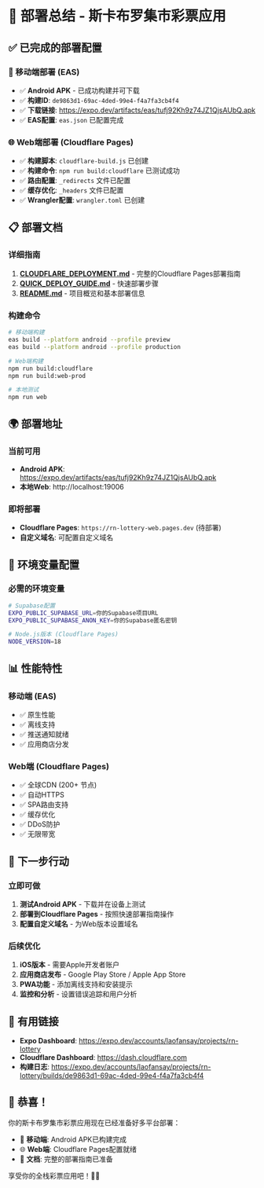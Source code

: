 # 🚀 部署总结 - 斯卡布罗集市彩票应用

## ✅ 已完成的部署配置

### 📱 移动端部署 (EAS)
- ✅ **Android APK** - 已成功构建并可下载
- ✅ **构建ID**: `de9863d1-69ac-4ded-99e4-f4a7fa3cb4f4`
- ✅ **下载链接**: https://expo.dev/artifacts/eas/tufj92Kh9z74JZ1QjsAUbQ.apk
- ✅ **EAS配置**: `eas.json` 已配置完成

### 🌐 Web端部署 (Cloudflare Pages)
- ✅ **构建脚本**: `cloudflare-build.js` 已创建
- ✅ **构建命令**: `npm run build:cloudflare` 已测试成功
- ✅ **路由配置**: `_redirects` 文件已配置
- ✅ **缓存优化**: `_headers` 文件已配置
- ✅ **Wrangler配置**: `wrangler.toml` 已创建

## 📋 部署文档

### 详细指南
1. **[CLOUDFLARE_DEPLOYMENT.md](./CLOUDFLARE_DEPLOYMENT.md)** - 完整的Cloudflare Pages部署指南
2. **[QUICK_DEPLOY_GUIDE.md](./QUICK_DEPLOY_GUIDE.md)** - 快速部署步骤
3. **[README.md](./README.md)** - 项目概览和基本部署信息

### 构建命令
```bash
# 移动端构建
eas build --platform android --profile preview
eas build --platform android --profile production

# Web端构建
npm run build:cloudflare
npm run build:web-prod

# 本地测试
npm run web
```

## 🌍 部署地址

### 当前可用
- **Android APK**: https://expo.dev/artifacts/eas/tufj92Kh9z74JZ1QjsAUbQ.apk
- **本地Web**: http://localhost:19006

### 即将部署
- **Cloudflare Pages**: `https://rn-lottery-web.pages.dev` (待部署)
- **自定义域名**: 可配置自定义域名

## 🔧 环境变量配置

### 必需的环境变量
```bash
# Supabase配置
EXPO_PUBLIC_SUPABASE_URL=你的Supabase项目URL
EXPO_PUBLIC_SUPABASE_ANON_KEY=你的Supabase匿名密钥

# Node.js版本 (Cloudflare Pages)
NODE_VERSION=18
```

## 📊 性能特性

### 移动端 (EAS)
- ✅ 原生性能
- ✅ 离线支持
- ✅ 推送通知就绪
- ✅ 应用商店分发

### Web端 (Cloudflare Pages)
- ✅ 全球CDN (200+ 节点)
- ✅ 自动HTTPS
- ✅ SPA路由支持
- ✅ 缓存优化
- ✅ DDoS防护
- ✅ 无限带宽

## 🎯 下一步行动

### 立即可做
1. **测试Android APK** - 下载并在设备上测试
2. **部署到Cloudflare Pages** - 按照快速部署指南操作
3. **配置自定义域名** - 为Web版本设置域名

### 后续优化
1. **iOS版本** - 需要Apple开发者账户
2. **应用商店发布** - Google Play Store / Apple App Store
3. **PWA功能** - 添加离线支持和安装提示
4. **监控和分析** - 设置错误追踪和用户分析

## 🔗 有用链接

- **Expo Dashboard**: https://expo.dev/accounts/laofansay/projects/rn-lottery
- **Cloudflare Dashboard**: https://dash.cloudflare.com
- **构建日志**: https://expo.dev/accounts/laofansay/projects/rn-lottery/builds/de9863d1-69ac-4ded-99e4-f4a7fa3cb4f4

## 🎉 恭喜！

你的斯卡布罗集市彩票应用现在已经准备好多平台部署：

- 📱 **移动端**: Android APK已构建完成
- 🌐 **Web端**: Cloudflare Pages配置就绪
- 📖 **文档**: 完整的部署指南已准备

享受你的全栈彩票应用吧！🎰✨
